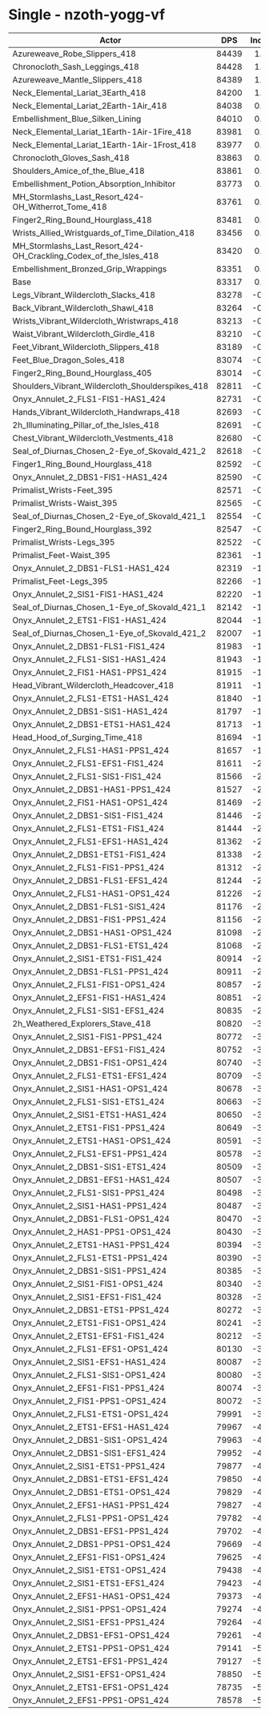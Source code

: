 # Single - nzoth-yogg-vf
| Actor | DPS | Increase |
|---|:---:|:---:|
|Azureweave_Robe_Slippers_418|84439|1.35%|
|Chronocloth_Sash_Leggings_418|84428|1.33%|
|Azureweave_Mantle_Slippers_418|84389|1.29%|
|Neck_Elemental_Lariat_3Earth_418|84200|1.06%|
|Neck_Elemental_Lariat_2Earth-1Air_418|84038|0.86%|
|Embellishment_Blue_Silken_Lining|84010|0.83%|
|Neck_Elemental_Lariat_1Earth-1Air-1Fire_418|83981|0.80%|
|Neck_Elemental_Lariat_1Earth-1Air-1Frost_418|83977|0.79%|
|Chronocloth_Gloves_Sash_418|83863|0.65%|
|Shoulders_Amice_of_the_Blue_418|83861|0.65%|
|Embellishment_Potion_Absorption_Inhibitor|83773|0.55%|
|MH_Stormlashs_Last_Resort_424-OH_Witherrot_Tome_418|83761|0.53%|
|Finger2_Ring_Bound_Hourglass_418|83481|0.20%|
|Wrists_Allied_Wristguards_of_Time_Dilation_418|83456|0.17%|
|MH_Stormlashs_Last_Resort_424-OH_Crackling_Codex_of_the_Isles_418|83420|0.12%|
|Embellishment_Bronzed_Grip_Wrappings|83351|0.04%|
|Base|83317|0.00%|
|Legs_Vibrant_Wildercloth_Slacks_418|83278|-0.05%|
|Back_Vibrant_Wildercloth_Shawl_418|83264|-0.06%|
|Wrists_Vibrant_Wildercloth_Wristwraps_418|83213|-0.12%|
|Waist_Vibrant_Wildercloth_Girdle_418|83210|-0.13%|
|Feet_Vibrant_Wildercloth_Slippers_418|83189|-0.15%|
|Feet_Blue_Dragon_Soles_418|83074|-0.29%|
|Finger2_Ring_Bound_Hourglass_405|83014|-0.36%|
|Shoulders_Vibrant_Wildercloth_Shoulderspikes_418|82811|-0.61%|
|Onyx_Annulet_2_FLS1-FIS1-HAS1_424|82731|-0.70%|
|Hands_Vibrant_Wildercloth_Handwraps_418|82693|-0.75%|
|2h_Illuminating_Pillar_of_the_Isles_418|82691|-0.75%|
|Chest_Vibrant_Wildercloth_Vestments_418|82680|-0.76%|
|Seal_of_Diurnas_Chosen_2-Eye_of_Skovald_421_2|82618|-0.84%|
|Finger1_Ring_Bound_Hourglass_418|82592|-0.87%|
|Onyx_Annulet_2_DBS1-FIS1-HAS1_424|82590|-0.87%|
|Primalist_Wrists-Feet_395|82571|-0.90%|
|Primalist_Wrists-Waist_395|82565|-0.90%|
|Seal_of_Diurnas_Chosen_2-Eye_of_Skovald_421_1|82554|-0.92%|
|Finger2_Ring_Bound_Hourglass_392|82547|-0.92%|
|Primalist_Wrists-Legs_395|82522|-0.95%|
|Primalist_Feet-Waist_395|82361|-1.15%|
|Onyx_Annulet_2_DBS1-FLS1-HAS1_424|82319|-1.20%|
|Primalist_Feet-Legs_395|82266|-1.26%|
|Onyx_Annulet_2_SIS1-FIS1-HAS1_424|82220|-1.32%|
|Seal_of_Diurnas_Chosen_1-Eye_of_Skovald_421_1|82142|-1.41%|
|Onyx_Annulet_2_ETS1-FIS1-HAS1_424|82044|-1.53%|
|Seal_of_Diurnas_Chosen_1-Eye_of_Skovald_421_2|82007|-1.57%|
|Onyx_Annulet_2_DBS1-FLS1-FIS1_424|81983|-1.60%|
|Onyx_Annulet_2_FLS1-SIS1-HAS1_424|81943|-1.65%|
|Onyx_Annulet_2_FIS1-HAS1-PPS1_424|81915|-1.68%|
|Head_Vibrant_Wildercloth_Headcover_418|81911|-1.69%|
|Onyx_Annulet_2_FLS1-ETS1-HAS1_424|81840|-1.77%|
|Onyx_Annulet_2_DBS1-SIS1-HAS1_424|81797|-1.83%|
|Onyx_Annulet_2_DBS1-ETS1-HAS1_424|81713|-1.93%|
|Head_Hood_of_Surging_Time_418|81694|-1.95%|
|Onyx_Annulet_2_FLS1-HAS1-PPS1_424|81657|-1.99%|
|Onyx_Annulet_2_FLS1-EFS1-FIS1_424|81611|-2.05%|
|Onyx_Annulet_2_FLS1-SIS1-FIS1_424|81566|-2.10%|
|Onyx_Annulet_2_DBS1-HAS1-PPS1_424|81527|-2.15%|
|Onyx_Annulet_2_FIS1-HAS1-OPS1_424|81469|-2.22%|
|Onyx_Annulet_2_DBS1-SIS1-FIS1_424|81446|-2.25%|
|Onyx_Annulet_2_FLS1-ETS1-FIS1_424|81444|-2.25%|
|Onyx_Annulet_2_FLS1-EFS1-HAS1_424|81362|-2.35%|
|Onyx_Annulet_2_DBS1-ETS1-FIS1_424|81338|-2.38%|
|Onyx_Annulet_2_FLS1-FIS1-PPS1_424|81312|-2.41%|
|Onyx_Annulet_2_DBS1-FLS1-EFS1_424|81244|-2.49%|
|Onyx_Annulet_2_FLS1-HAS1-OPS1_424|81226|-2.51%|
|Onyx_Annulet_2_DBS1-FLS1-SIS1_424|81176|-2.57%|
|Onyx_Annulet_2_DBS1-FIS1-PPS1_424|81156|-2.59%|
|Onyx_Annulet_2_DBS1-HAS1-OPS1_424|81098|-2.66%|
|Onyx_Annulet_2_DBS1-FLS1-ETS1_424|81068|-2.70%|
|Onyx_Annulet_2_SIS1-ETS1-FIS1_424|80914|-2.88%|
|Onyx_Annulet_2_DBS1-FLS1-PPS1_424|80911|-2.89%|
|Onyx_Annulet_2_FLS1-FIS1-OPS1_424|80857|-2.95%|
|Onyx_Annulet_2_EFS1-FIS1-HAS1_424|80851|-2.96%|
|Onyx_Annulet_2_FLS1-SIS1-EFS1_424|80835|-2.98%|
|2h_Weathered_Explorers_Stave_418|80820|-3.00%|
|Onyx_Annulet_2_SIS1-FIS1-PPS1_424|80772|-3.06%|
|Onyx_Annulet_2_DBS1-EFS1-FIS1_424|80752|-3.08%|
|Onyx_Annulet_2_DBS1-FIS1-OPS1_424|80740|-3.09%|
|Onyx_Annulet_2_FLS1-ETS1-EFS1_424|80709|-3.13%|
|Onyx_Annulet_2_SIS1-HAS1-OPS1_424|80678|-3.17%|
|Onyx_Annulet_2_FLS1-SIS1-ETS1_424|80663|-3.19%|
|Onyx_Annulet_2_SIS1-ETS1-HAS1_424|80650|-3.20%|
|Onyx_Annulet_2_ETS1-FIS1-PPS1_424|80649|-3.20%|
|Onyx_Annulet_2_ETS1-HAS1-OPS1_424|80591|-3.27%|
|Onyx_Annulet_2_FLS1-EFS1-PPS1_424|80578|-3.29%|
|Onyx_Annulet_2_DBS1-SIS1-ETS1_424|80509|-3.37%|
|Onyx_Annulet_2_DBS1-EFS1-HAS1_424|80507|-3.37%|
|Onyx_Annulet_2_FLS1-SIS1-PPS1_424|80498|-3.38%|
|Onyx_Annulet_2_SIS1-HAS1-PPS1_424|80487|-3.40%|
|Onyx_Annulet_2_DBS1-FLS1-OPS1_424|80470|-3.42%|
|Onyx_Annulet_2_HAS1-PPS1-OPS1_424|80430|-3.47%|
|Onyx_Annulet_2_ETS1-HAS1-PPS1_424|80394|-3.51%|
|Onyx_Annulet_2_FLS1-ETS1-PPS1_424|80390|-3.51%|
|Onyx_Annulet_2_DBS1-SIS1-PPS1_424|80385|-3.52%|
|Onyx_Annulet_2_SIS1-FIS1-OPS1_424|80340|-3.57%|
|Onyx_Annulet_2_SIS1-EFS1-FIS1_424|80328|-3.59%|
|Onyx_Annulet_2_DBS1-ETS1-PPS1_424|80272|-3.65%|
|Onyx_Annulet_2_ETS1-FIS1-OPS1_424|80241|-3.69%|
|Onyx_Annulet_2_ETS1-EFS1-FIS1_424|80212|-3.73%|
|Onyx_Annulet_2_FLS1-EFS1-OPS1_424|80130|-3.83%|
|Onyx_Annulet_2_SIS1-EFS1-HAS1_424|80087|-3.88%|
|Onyx_Annulet_2_FLS1-SIS1-OPS1_424|80080|-3.89%|
|Onyx_Annulet_2_EFS1-FIS1-PPS1_424|80074|-3.89%|
|Onyx_Annulet_2_FIS1-PPS1-OPS1_424|80072|-3.89%|
|Onyx_Annulet_2_FLS1-ETS1-OPS1_424|79991|-3.99%|
|Onyx_Annulet_2_ETS1-EFS1-HAS1_424|79967|-4.02%|
|Onyx_Annulet_2_DBS1-SIS1-OPS1_424|79963|-4.03%|
|Onyx_Annulet_2_DBS1-SIS1-EFS1_424|79952|-4.04%|
|Onyx_Annulet_2_SIS1-ETS1-PPS1_424|79877|-4.13%|
|Onyx_Annulet_2_DBS1-ETS1-EFS1_424|79850|-4.16%|
|Onyx_Annulet_2_DBS1-ETS1-OPS1_424|79829|-4.19%|
|Onyx_Annulet_2_EFS1-HAS1-PPS1_424|79827|-4.19%|
|Onyx_Annulet_2_FLS1-PPS1-OPS1_424|79782|-4.24%|
|Onyx_Annulet_2_DBS1-EFS1-PPS1_424|79702|-4.34%|
|Onyx_Annulet_2_DBS1-PPS1-OPS1_424|79669|-4.38%|
|Onyx_Annulet_2_EFS1-FIS1-OPS1_424|79625|-4.43%|
|Onyx_Annulet_2_SIS1-ETS1-OPS1_424|79438|-4.66%|
|Onyx_Annulet_2_SIS1-ETS1-EFS1_424|79423|-4.67%|
|Onyx_Annulet_2_EFS1-HAS1-OPS1_424|79373|-4.73%|
|Onyx_Annulet_2_SIS1-PPS1-OPS1_424|79274|-4.85%|
|Onyx_Annulet_2_SIS1-EFS1-PPS1_424|79264|-4.86%|
|Onyx_Annulet_2_DBS1-EFS1-OPS1_424|79261|-4.87%|
|Onyx_Annulet_2_ETS1-PPS1-OPS1_424|79141|-5.01%|
|Onyx_Annulet_2_ETS1-EFS1-PPS1_424|79127|-5.03%|
|Onyx_Annulet_2_SIS1-EFS1-OPS1_424|78850|-5.36%|
|Onyx_Annulet_2_ETS1-EFS1-OPS1_424|78735|-5.50%|
|Onyx_Annulet_2_EFS1-PPS1-OPS1_424|78578|-5.69%|
